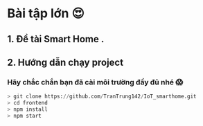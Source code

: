 # Bài tập lớn :heart_eyes:
## 1. Đề tài Smart Home .
## 2. Hướng dẫn chạy project
### Hãy chắc chắn bạn đã cài môi trường đầy đủ nhé :scream:
```python
> git clone https://github.com/TranTrung142/IoT_smarthome.git
> cd frontend
> npm install
> npm start
```
